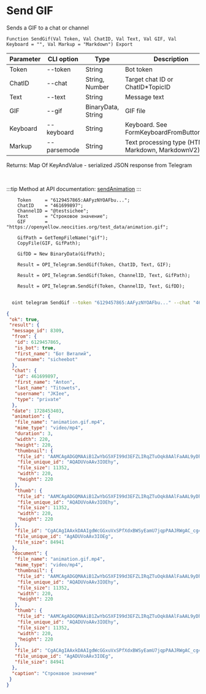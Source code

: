 ﻿---
sidebar_position: 6
---

# Send GIF
 Sends a GIF to a chat or channel



`Function SendGif(Val Token, Val ChatID, Val Text, Val GIF, Val Keyboard = "", Val Markup = "Markdown") Export`

  | Parameter | CLI option | Type | Description |
  |-|-|-|-|
  | Token | --token | String | Bot token |
  | ChatID | --chat | String, Number | Target chat ID or ChatID*TopicID |
  | Text | --text | String | Message text |
  | GIF | --gif | BinaryData, String | GIF file |
  | Keyboard | --keyboard | String | Keyboard. See FormKeyboardFromButtonArray |
  | Markup | --parsemode | String | Text processing type (HTML, Markdown, MarkdownV2) |

  
  Returns:  Map Of KeyAndValue - serialized JSON response from Telegram

<br/>

:::tip
Method at API documentation: [sendAnimation](https://core.telegram.org/bots/api#sendanimation)
:::
<br/>


```bsl title="Code example"
    Token     = "6129457865:AAFyzNYOAFbu...";
    ChatID    = "461699897";
    ChannelID = "@testsichee";
    Text      = "Строковое значение";
    GIF       = "https://openyellow.neocities.org/test_data/animation.gif";

    GifPath = GetTempFileName("gif");
    CopyFile(GIF, GifPath);

    GifDD = New BinaryData(GifPath);

    Result = OPI_Telegram.SendGif(Token, ChatID, Text, GIF);

    Result = OPI_Telegram.SendGif(Token, ChannelID, Text, GifPath);

    Result = OPI_Telegram.SendGif(Token, ChannelID, Text, GifDD);
```



```sh title="CLI command example"
    
  oint telegram SendGif --token "6129457865:AAFyzNYOAFbu..." --chat "461699897" --text "String value" --gif "https://openintegrations.dev/test_data/animation.gif" --keyboard %keyboard% --parsemode %parsemode%

```

```json title="Result"
{
 "ok": true,
 "result": {
  "message_id": 8309,
  "from": {
   "id": 6129457865,
   "is_bot": true,
   "first_name": "Бот Виталий",
   "username": "sicheebot"
  },
  "chat": {
   "id": 461699897,
   "first_name": "Anton",
   "last_name": "Titowets",
   "username": "JKIee",
   "type": "private"
  },
  "date": 1728453403,
  "animation": {
   "file_name": "animation.gif.mp4",
   "mime_type": "video/mp4",
   "duration": 3,
   "width": 220,
   "height": 220,
   "thumbnail": {
    "file_id": "AAMCAgADGQMAAiB1ZwYbG5XFI99d3EFZLIRqZTuOqk8AAlFaAAL9yDhI7o6IErbGQG0BAAdtAAM2BA",
    "file_unique_id": "AQADUVoAAv3IOEhy",
    "file_size": 11352,
    "width": 220,
    "height": 220
   },
   "thumb": {
    "file_id": "AAMCAgADGQMAAiB1ZwYbG5XFI99d3EFZLIRqZTuOqk8AAlFaAAL9yDhI7o6IErbGQG0BAAdtAAM2BA",
    "file_unique_id": "AQADUVoAAv3IOEhy",
    "file_size": 11352,
    "width": 220,
    "height": 220
   },
   "file_id": "CgACAgIAAxkDAAIgdWcGGxuVxSPfXdxBWSyEamU7jqpPAAJRWgAC_cg4SO6OiBK2xkBtNgQ",
   "file_unique_id": "AgADUVoAAv3IOEg",
   "file_size": 84941
  },
  "document": {
   "file_name": "animation.gif.mp4",
   "mime_type": "video/mp4",
   "thumbnail": {
    "file_id": "AAMCAgADGQMAAiB1ZwYbG5XFI99d3EFZLIRqZTuOqk8AAlFaAAL9yDhI7o6IErbGQG0BAAdtAAM2BA",
    "file_unique_id": "AQADUVoAAv3IOEhy",
    "file_size": 11352,
    "width": 220,
    "height": 220
   },
   "thumb": {
    "file_id": "AAMCAgADGQMAAiB1ZwYbG5XFI99d3EFZLIRqZTuOqk8AAlFaAAL9yDhI7o6IErbGQG0BAAdtAAM2BA",
    "file_unique_id": "AQADUVoAAv3IOEhy",
    "file_size": 11352,
    "width": 220,
    "height": 220
   },
   "file_id": "CgACAgIAAxkDAAIgdWcGGxuVxSPfXdxBWSyEamU7jqpPAAJRWgAC_cg4SO6OiBK2xkBtNgQ",
   "file_unique_id": "AgADUVoAAv3IOEg",
   "file_size": 84941
  },
  "caption": "Строковое значение"
 }
}
```
